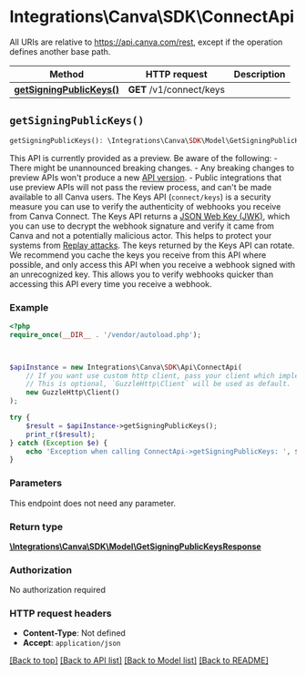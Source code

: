 # Integrations\Canva\SDK\ConnectApi

All URIs are relative to https://api.canva.com/rest, except if the operation defines another base path.

| Method | HTTP request | Description |
| ------------- | ------------- | ------------- |
| [**getSigningPublicKeys()**](ConnectApi.md#getSigningPublicKeys) | **GET** /v1/connect/keys |  |


## `getSigningPublicKeys()`

```php
getSigningPublicKeys(): \Integrations\Canva\SDK\Model\GetSigningPublicKeysResponse
```



<Warning>  This API is currently provided as a preview. Be aware of the following:  - There might be unannounced breaking changes. - Any breaking changes to preview APIs won't produce a new [API version](https://www.canva.dev/docs/connect/versions/). - Public integrations that use preview APIs will not pass the review process, and can't be made available to all Canva users.  </Warning>  The Keys API (`connect/keys`) is a security measure you can use to verify the authenticity of webhooks you receive from Canva Connect. The Keys API returns a [JSON Web Key (JWK)](https://www.rfc-editor.org/rfc/rfc7517#section-2), which you can use to decrypt the webhook signature and verify it came from Canva and not a potentially malicious actor. This helps to protect your systems from [Replay attacks](https://owasp.org/Top10/A08_2021-Software_and_Data_Integrity_Failures/).  The keys returned by the Keys API can rotate. We recommend you cache the keys you receive from this API where possible, and only access this API when you receive a webhook signed with an unrecognized key. This allows you to verify webhooks quicker than accessing this API every time you receive a webhook.

### Example

```php
<?php
require_once(__DIR__ . '/vendor/autoload.php');



$apiInstance = new Integrations\Canva\SDK\Api\ConnectApi(
    // If you want use custom http client, pass your client which implements `GuzzleHttp\ClientInterface`.
    // This is optional, `GuzzleHttp\Client` will be used as default.
    new GuzzleHttp\Client()
);

try {
    $result = $apiInstance->getSigningPublicKeys();
    print_r($result);
} catch (Exception $e) {
    echo 'Exception when calling ConnectApi->getSigningPublicKeys: ', $e->getMessage(), PHP_EOL;
}
```

### Parameters

This endpoint does not need any parameter.

### Return type

[**\Integrations\Canva\SDK\Model\GetSigningPublicKeysResponse**](../Model/GetSigningPublicKeysResponse.md)

### Authorization

No authorization required

### HTTP request headers

- **Content-Type**: Not defined
- **Accept**: `application/json`

[[Back to top]](#) [[Back to API list]](../../README.md#endpoints)
[[Back to Model list]](../../README.md#models)
[[Back to README]](../../README.md)
